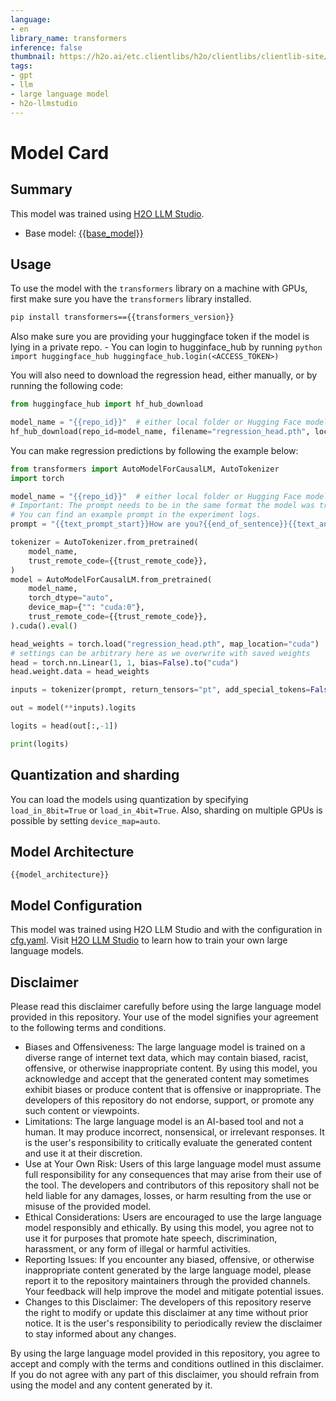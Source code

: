 ```yaml
---
language:
- en
library_name: transformers
inference: false
thumbnail: https://h2o.ai/etc.clientlibs/h2o/clientlibs/clientlib-site/resources/images/favicon.ico
tags:
- gpt
- llm
- large language model
- h2o-llmstudio
---
```

# Model Card
## Summary

This model was trained using [H2O LLM Studio](https://github.com/h2oai/h2o-llmstudio).
- Base model: [{{base_model}}](https://huggingface.co/{{base_model}})


## Usage

To use the model with the `transformers` library on a machine with GPUs, first make sure you have the `transformers` library installed.

```bash
pip install transformers=={{transformers_version}}
```

Also make sure you are providing your huggingface token if the model is lying in a private repo.
    - You can login to hugginface_hub by running
        ```python
        import huggingface_hub
        huggingface_hub.login(<ACCESS_TOKEN>)
        ```

You will also need to download the regression head, either manually, or by running the following code:

```python
from huggingface_hub import hf_hub_download

model_name = "{{repo_id}}"  # either local folder or Hugging Face model name
hf_hub_download(repo_id=model_name, filename="regression_head.pth", local_dir="./")
```

You can make regression predictions by following the example below:

```python
from transformers import AutoModelForCausalLM, AutoTokenizer
import torch

model_name = "{{repo_id}}"  # either local folder or Hugging Face model name
# Important: The prompt needs to be in the same format the model was trained with.
# You can find an example prompt in the experiment logs.
prompt = "{{text_prompt_start}}How are you?{{end_of_sentence}}{{text_answer_separator}}"

tokenizer = AutoTokenizer.from_pretrained(
    model_name,
    trust_remote_code={{trust_remote_code}},
)
model = AutoModelForCausalLM.from_pretrained(
    model_name,
    torch_dtype="auto",
    device_map={"": "cuda:0"},
    trust_remote_code={{trust_remote_code}},
).cuda().eval()

head_weights = torch.load("regression_head.pth", map_location="cuda")
# settings can be arbitrary here as we overwrite with saved weights
head = torch.nn.Linear(1, 1, bias=False).to("cuda")
head.weight.data = head_weights

inputs = tokenizer(prompt, return_tensors="pt", add_special_tokens=False).to("cuda")

out = model(**inputs).logits

logits = head(out[:,-1])

print(logits)
```

## Quantization and sharding

You can load the models using quantization by specifying ```load_in_8bit=True``` or ```load_in_4bit=True```. Also, sharding on multiple GPUs is possible by setting ```device_map=auto```.

## Model Architecture

```
{{model_architecture}}
```

## Model Configuration

This model was trained using H2O LLM Studio and with the configuration in [cfg.yaml](cfg.yaml). Visit [H2O LLM Studio](https://github.com/h2oai/h2o-llmstudio) to learn how to train your own large language models.


## Disclaimer

Please read this disclaimer carefully before using the large language model provided in this repository. Your use of the model signifies your agreement to the following terms and conditions.

- Biases and Offensiveness: The large language model is trained on a diverse range of internet text data, which may contain biased, racist, offensive, or otherwise inappropriate content. By using this model, you acknowledge and accept that the generated content may sometimes exhibit biases or produce content that is offensive or inappropriate. The developers of this repository do not endorse, support, or promote any such content or viewpoints.
- Limitations: The large language model is an AI-based tool and not a human. It may produce incorrect, nonsensical, or irrelevant responses. It is the user's responsibility to critically evaluate the generated content and use it at their discretion.
- Use at Your Own Risk: Users of this large language model must assume full responsibility for any consequences that may arise from their use of the tool. The developers and contributors of this repository shall not be held liable for any damages, losses, or harm resulting from the use or misuse of the provided model.
- Ethical Considerations: Users are encouraged to use the large language model responsibly and ethically. By using this model, you agree not to use it for purposes that promote hate speech, discrimination, harassment, or any form of illegal or harmful activities.
- Reporting Issues: If you encounter any biased, offensive, or otherwise inappropriate content generated by the large language model, please report it to the repository maintainers through the provided channels. Your feedback will help improve the model and mitigate potential issues.
- Changes to this Disclaimer: The developers of this repository reserve the right to modify or update this disclaimer at any time without prior notice. It is the user's responsibility to periodically review the disclaimer to stay informed about any changes.

By using the large language model provided in this repository, you agree to accept and comply with the terms and conditions outlined in this disclaimer. If you do not agree with any part of this disclaimer, you should refrain from using the model and any content generated by it.
